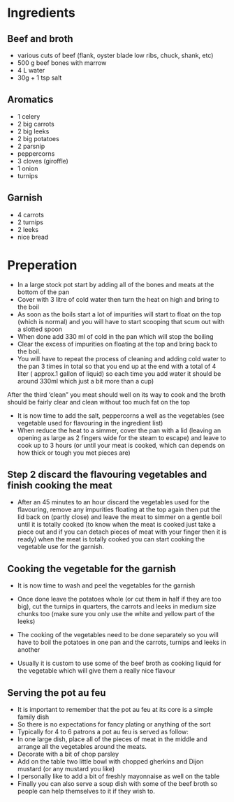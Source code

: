 # Ingredients

## Beef and broth
- various cuts of beef (flank, oyster blade low ribs, chuck,
	shank, etc)
- 500 g beef bones with marrow
- 4 L water
- 30g + 1 tsp salt

## Aromatics
- 1 celery
- 2 big carrots
- 2 big leeks
- 2 big potatoes
- 2 parsnip
- peppercorns
- 3 cloves (giroffle)
- 1 onion
- turnips

## Garnish
- 4 carrots
- 2 turnips
- 2 leeks
- nice bread

# Preperation

- In a large stock pot start by adding all of the bones and meats
	at the bottom of the pan
- Cover with 3 litre of cold water then turn the heat on high
	and bring to the boil
- As soon as the boils start a lot of impurities will start to
	float on the top (which is normal) and you will have to start
	scooping that scum out with a slotted spoon
- When done add 330 ml of cold in the pan which will stop the boiling
- Clear the excess of impurities on floating at the top and bring
	back to the boil.
- You will have to repeat the process of cleaning and adding cold
	water to the pan 3 times in total so that you end up at the end
	with a total of 4 liter ( approx.1 gallon of liquid) so each
	time you add water it should be around 330ml which just a bit
	more than a cup)

After the third ‘clean” you meat should well on its way to cook and
	the broth should be fairly clear and clean without too much
	fat on the top
- It is now time to add the salt, peppercorns a well as the
	vegetables (see vegetable used for flavouring in the ingredient list)
- When reduce the heat to a simmer, cover the pan with a lid
	(leaving an opening as large as 2 fingers wide for the steam to
	escape) and leave to cook up to 3 hours (or until your meat is
	cooked, which can depends on how thick or tough you met pieces are)

## Step 2 discard the flavouring vegetables and finish cooking the meat

- After an 45 minutes to an hour discard the vegetables used for the
	flavouring, remove any impurities floating at the top again then put
	the lid back on (partly close) and leave the meat to simmer on a
	gentle boil until it is totally cooked (to know when the meat is
	cooked just take a piece out and if you can detach pieces of meat
	with your finger then it is ready) when the meat is totally cooked
	you can start cooking the vegetable use for the garnish.

## Cooking the vegetable for the garnish

- It is now time to wash and peel the vegetables for the garnish
- Once done leave the potatoes whole (or cut them in half if they
	are too big), cut the turnips in quarters, the carrots and leeks
	in medium size chunks too (make sure you only use the white and
	yellow part of the leeks)

- The cooking of the vegetables need to be done separately so you will have
	to boil the potatoes in one pan and the carrots, turnips and leeks in another
- Usually it is custom to use some of the beef broth as cooking liquid
	for the vegetable which will give them a really nice flavour

## Serving the pot au feu

- It is important to remember that the pot au feu at its core is
	a simple family dish
- So there is no expectations for fancy plating or anything of the sort
- Typically for 4 to 6 patrons a pot au feu is served as follow:
- In one large dish, place all of the pieces of meat in the middle
	and arrange all the vegetables around the meats.
- Decorate with a bit of chop parsley
- Add on the table two little bowl with chopped gherkins and Dijon
	mustard (or any mustard you like)
- I personally like to add a bit of freshly mayonnaise as well on the table
- Finally you can also serve a soup dish with some of the beef broth
	so people can help themselves to it if they wish to.





